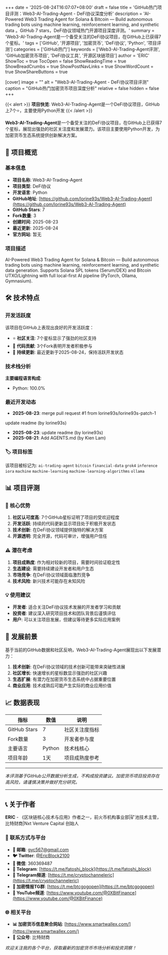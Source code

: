 +++
date = '2025-08-24T16:07:07+08:00'
draft = false
title = 'GitHub热门项目评测：Web3-AI-Trading-Agent - DeFi协议深度分析'
description = 'AI-Powered Web3 Trading Agent for Solana & Bitcoin — Build autonomous trading bots using machine learning, reinforcement learning, and synthetic data 。GitHub 7 stars，DeFi协议领域热门开源项目深度评测。'
summary = 'Web3-AI-Trading-Agent是一个备受关注的DeFi协议项目，在GitHub上已获得7个星标。'
tags = ['GitHub', '开源项目', '加密货币', 'DeFi协议', 'Python', '项目评测']
categories = ['GitHub热门']
keywords = ['Web3-AI-Trading-Agent评测', 'GitHub加密货币项目', 'DeFi协议工具', '开源区块链项目']
author = 'ERIC'
ShowToc = true
TocOpen = false
ShowReadingTime = true
ShowBreadCrumbs = true
ShowPostNavLinks = true
ShowWordCount = true
ShowShareButtons = true

[cover]
image = ""
alt = "Web3-AI-Trading-Agent - DeFi协议项目评测"
caption = "GitHub热门加密货币项目深度分析"
relative = false
hidden = false
+++

{{< alert >}}
**项目快览**: Web3-AI-Trading-Agent是一个DeFi协议项目，GitHub上7个⭐，主要使用Python开发
{{< /alert >}}

**Web3-AI-Trading-Agent**是一个备受关注的DeFi协议项目，在GitHub上已获得7个星标，展现出强劲的社区关注度和发展潜力。该项目主要使用Python开发，为加密货币生态系统提供创新解决方案。

## 🎯 项目概览

### 基本信息
- **项目名称**: Web3-AI-Trading-Agent
- **项目类型**: DeFi协议
- **开发语言**: Python
- **GitHub地址**: [https://github.com/lorine93s/Web3-AI-Trading-Agent](https://github.com/lorine93s/Web3-AI-Trading-Agent)
- **GitHub Stars**: 7
- **Fork数量**: 3
- **创建时间**: 2025-08-23
- **最近更新**: 2025-08-24
- **官方网站**: 暂无

### 项目描述
AI-Powered Web3 Trading Agent for Solana & Bitcoin — Build autonomous trading bots using machine learning, reinforcement learning, and synthetic data generation. Supports Solana SPL tokens (Serum/DEX) and Bitcoin UTXO/Lightning with full local-first AI pipeline (PyTorch, Ollama, Gymnasium).

## 🛠️ 技术特点

### 开发活跃度
该项目在GitHub上表现出良好的开发活跃度：
- ⭐ **社区关注**: 7个星标显示了强劲的社区支持
- 🔄 **代码贡献**: 3个Fork表明开发者积极参与
- 📅 **持续更新**: 最近更新于2025-08-24，保持活跃开发状态

### 技术栈分析

**主要编程语言构成**:
- Python: 100.0%


### 最近开发动态
- **2025-08-23**: merge pull request #1 from lorine93s/lorine93s-patch-1

update readme (by lorine93s)
- **2025-08-23**: update readme (by lorine93s)
- **2025-08-21**: Add AGENTS.md (by Kien Lam)


### 🏷️ 项目标签
该项目被标记为: `ai-trading-agent` `bitcoin` `financial-data` `grok4` `inference` `iora` `machine` `machine-learning` `machine-learning-algorithms` `ollama`


## 📊 项目评测

### 🎯 核心优势
1. **社区认可度高**: 7个GitHub星标证明了项目的受欢迎程度
2. **开发活跃**: 持续的代码更新显示项目处于积极开发状态
3. **技术创新**: 在DeFi协议领域提供独特的解决方案
4. **开源透明**: 完全开源，代码可审计，增强用户信任

### ⚠️ 潜在考虑
1. **项目成熟度**: 作为相对较新的项目，需要时间验证稳定性
2. **生态建设**: 需要持续建设开发者和用户生态
3. **市场竞争**: 在DeFi协议领域面临激烈竞争
4. **技术风险**: 新兴技术可能存在未知风险

### 💡 使用建议
- **开发者**: 适合关注DeFi协议技术发展的开发者学习和贡献
- **投资者**: 建议深入研究项目技术和团队背景后谨慎评估
- **用户**: 可以关注项目发展，但建议等待更多实际应用案例

## 🔮 发展前景

基于当前的GitHub数据和社区反响，Web3-AI-Trading-Agent展现出以下发展潜力：

1. **技术创新**: 在DeFi协议领域的技术创新可能带来突破性进展
2. **社区增长**: 快速增长的星标数显示强劲的社区兴趣
3. **生态扩展**: 有潜力在加密货币生态系统中占据重要位置
4. **商业应用**: 技术成熟后可能产生实际的商业应用价值

## 📈 数据表现

| 指标 | 数值 | 说明 |
|------|------|------|
| GitHub Stars | 7 | 社区关注度指标 |
| Fork数量 | 3 | 开发者参与度 |
| 主要语言 | Python | 技术栈核心 |
| 项目年龄 | 1天 | 项目成熟度参考 |

---

*本评测基于GitHub公开数据分析生成，不构成投资建议。加密货币项目投资存在高风险，请谨慎决策并做好充分研究。*

---

## 📞 关于作者

**ERIC** - 《区块链核心技术与应用》作者之一，前火币机构事业部|矿池技术主管，比特财商|Nxt Venture Capital 创始人

### 🔗 联系方式与平台

- **📧 邮箱**: [gyc567@gmail.com](mailto:gyc567@gmail.com)
- **🐦 Twitter**: [@EricBlock2100](https://twitter.com/EricBlock2100)
- **💬 微信**: 360369487
- **📱 Telegram**: [https://t.me/fatoshi_block](https://t.me/fatoshi_block)
- **📢 Telegram频道**: [https://t.me/cryptochanneleric](https://t.me/cryptochanneleric)
- **👥 加密情报TG群**: [https://t.me/btcgogopen](https://t.me/btcgogopen)
- **🎥 YouTube频道**: [https://www.youtube.com/@0XBitFinance](https://www.youtube.com/@0XBitFinance)

### 🌐 相关平台

- **📊 加密货币信息聚合网站**: [https://www.smartwallex.com/](https://www.smartwallex.com/)
- **📖 公众号**: 比特财商

*欢迎关注我的各个平台，获取最新的加密货币市场分析和投资洞察！*
